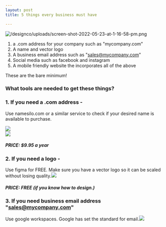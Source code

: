 ```yaml
---
layout: post
title: 5 things every business must have

---
```

![/designco/uploads/screen-shot-2022-05-23-at-1-16-58-pm.png](https://app.forestry.io/sites/jpldurdqdfmiug/body-media//designco/uploads/screen-shot-2022-05-23-at-1-16-58-pm.png)

1. a .com address for your company such  as "mycompany.com"
2. A name and vector logo
3. A business email address such as "sales@mycompany.com"
4. Social media such as facebook and instagram
5. A mobile friendly website the incorporates  all of the above

These are the bare minimum!

### What tools are needed to get these things?

### 1. If  you need a .com address - 

Use  namesilo.com or a similar service to check  if your desired name is available to purchase.

![](/designco/uploads/screen-shot-2022-05-23-at-1-17-15-pm.png)  
![](/designco/uploads/screen-shot-2022-05-23-at-1-21-08-pm.png)

##### PRICE: $9.95 a year

### 2. If  you need a logo - 

Use figma for FREE. Make sure you have a vector logo so it can be scaled without losing quality.![](/designco/uploads/screen-shot-2022-05-23-at-1-26-30-pm.png)

##### PRICE: FREE (if you know how to design.)

### 3. If  you need  business email address "sales@mycompany.com"

Use google workspaces. Google has set the standard for email.![](/designco/uploads/screen-shot-2022-05-23-at-1-30-08-pm.png)